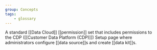 ```yaml
---
group: Concepts
tags:
    - glossary
---
```

A standard [[Data Cloud]] [[permission]] set that includes permissions to the CDP ([[Customer Data Platform (CDP)]]) Setup page where administrators configure [[data source]]s and create [[data kit]]s. 